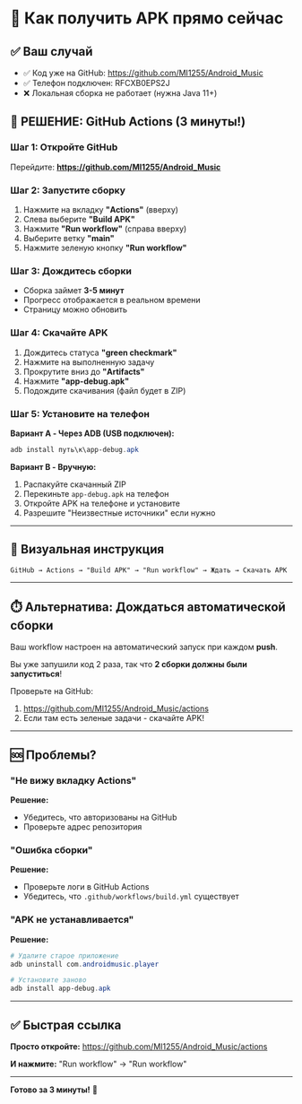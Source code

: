 # 📱 Как получить APK прямо сейчас

## ✅ Ваш случай

- ✅ Код уже на GitHub: https://github.com/MI1255/Android_Music  
- ✅ Телефон подключен: RFCXB0EPS2J  
- ❌ Локальная сборка не работает (нужна Java 11+)

## 🚀 РЕШЕНИЕ: GitHub Actions (3 минуты!)

### Шаг 1: Откройте GitHub
Перейдите: **https://github.com/MI1255/Android_Music**

### Шаг 2: Запустите сборку
1. Нажмите на вкладку **"Actions"** (вверху)
2. Слева выберите **"Build APK"**
3. Нажмите **"Run workflow"** (справа вверху)
4. Выберите ветку **"main"**
5. Нажмите зеленую кнопку **"Run workflow"**

### Шаг 3: Дождитесь сборки
- Сборка займет **3-5 минут**
- Прогресс отображается в реальном времени
- Страницу можно обновить

### Шаг 4: Скачайте APK
1. Дождитесь статуса **"green checkmark"**
2. Нажмите на выполненную задачу
3. Прокрутите вниз до **"Artifacts"**
4. Нажмите **"app-debug.apk"**
5. Подождите скачивания (файл будет в ZIP)

### Шаг 5: Установите на телефон

**Вариант A - Через ADB (USB подключен):**
```powershell
adb install путь\к\app-debug.apk
```

**Вариант B - Вручную:**
1. Распакуйте скачанный ZIP
2. Перекиньте `app-debug.apk` на телефон
3. Откройте APK на телефоне и установите
4. Разрешите "Неизвестные источники" если нужно

---

## 📸 Визуальная инструкция

```
GitHub → Actions → "Build APK" → "Run workflow" → Ждать → Скачать APK
```

---

## ⏱️ Альтернатива: Дождаться автоматической сборки

Ваш workflow настроен на автоматический запуск при каждом **push**.

Вы уже запушили код 2 раза, так что **2 сборки должны были запуститься**!

Проверьте на GitHub:
1. https://github.com/MI1255/Android_Music/actions
2. Если там есть зеленые задачи - скачайте APK!

---

## 🆘 Проблемы?

### "Не вижу вкладку Actions"
**Решение:** 
- Убедитесь, что авторизованы на GitHub
- Проверьте адрес репозитория

### "Ошибка сборки"
**Решение:**
- Проверьте логи в GitHub Actions
- Убедитесь, что `.github/workflows/build.yml` существует

### "APK не устанавливается"
**Решение:**
```powershell
# Удалите старое приложение
adb uninstall com.androidmusic.player

# Установите заново
adb install app-debug.apk
```

---

## ✅ Быстрая ссылка

**Просто откройте:** https://github.com/MI1255/Android_Music/actions

**И нажмите:** "Run workflow" → "Run workflow"

---

**Готово за 3 минуты!** 🎉
